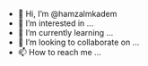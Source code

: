 - 👋 Hi, I’m @hamzalmkadem
- 👀 I’m interested in ...
- 🌱 I’m currently learning ...
- 💞️ I’m looking to collaborate on ...
- 📫 How to reach me ...

<!---
hamzalmkadem/hamzalmkadem is a ✨ special ✨ repository because its `README.md` (this file) appears on your GitHub profile.
You can click the Preview link to take a look at your changes.
--->
